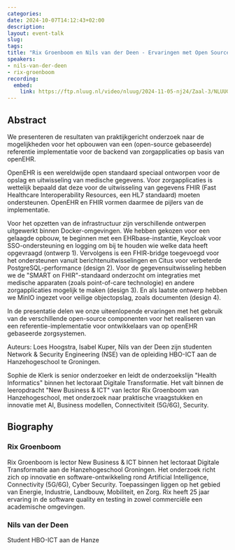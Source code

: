 ```yaml
---
categories:
date: 2024-10-07T14:12:43+02:00
description:
layout: event-talk
slug:
tags:
title: "Rix Groenboom en Nils van der Deen - Ervaringen met Open Source implementaties voor openEHR"
speakers:
- nils-van-der-deen
- rix-groenboom
recording:
  embed:
    link: https://ftp.nluug.nl/video/nluug/2024-11-05-nj24/Zaal-3/NLUUG-NJ24-RixGroenboomNilsvdDeen-ErvaringenMetOpenSourceOpenEHR.mkv
---
```


## Abstract

We presenteren de resultaten van praktijkgericht onderzoek naar de mogelijkheden voor het opbouwen van een (open-source gebaseerde) referentie implementatie voor de backend van zorgapplicaties op basis van openEHR. 

OpenEHR is een wereldwijde open standaard speciaal ontworpen voor de opslag en uitwisseling van medische gegevens. Voor zorgapplicaties is wettelijk bepaald dat deze voor de uitwisseling van gegevens FHIR (Fast Healthcare Interoperability Resources, een HL7 standaard) moeten ondersteunen.  OpenEHR en FHIR vormen daarmee de pijlers van de implementatie. 

Voor het opzetten van de infrastructuur zijn verschillende ontwerpen uitgewerkt binnen Docker-omgevingen. We hebben gekozen voor een gelaagde opbouw, te beginnen met een EHRbase-instantie, Keycloak voor SSO-ondersteuning en logging om bij te houden wie welke data heeft opgevraagd (ontwerp 1). Vervolgens is een FHIR-bridge toegevoegd voor het ondersteunen vanuit berichtenuitwisselingen en Citus voor verbeterde PostgreSQL-performance (design 2). Voor de gegevensuitwisseling hebben we de "SMART on FHIR"-standaard onderzocht om integraties met medische apparaten (zoals point-of-care technologie) en andere zorgapplicaties mogelijk te maken (design 3). En als laatste ontwerp hebben we MinIO ingezet voor veilige objectopslag, zoals documenten (design 4).

In de presentatie delen we onze uiteenlopende ervaringen met het gebruik van de verschillende open-source componenten voor het realiseren van een referentie-implementatie voor ontwikkelaars van op openEHR gebaseerde zorgsystemen.

Auteurs:
Loes Hoogstra, Isabel Kuper, Nils van der Deen zijn studenten Network & Security Engineering (NSE) van de opleiding HBO-ICT aan de Hanzehogeschool te Groningen. 

Sophie de Klerk is senior onderzoeker en leidt de onderzoekslijn "Health Informatics" binnen het lectoraat Digitale Transformatie. Het valt binnen de leeropdracht "New Business & ICT" van lector Rix Groenboom van Hanzehogeschool, met onderzoek naar praktische vraagstukken en innovatie met AI, Business modellen, Connectiviteit (5G/6G), Security.

## Biography

### Rix Groenboom

Rix Groenboom is lector New Business & ICT binnen het lectoraat Digitale Transformatie aan de Hanzehogeschool Groningen. Het onderzoek richt zich op innovatie en software-ontwikkeling rond Artificial Intelligence, Connectivity (5G/6G), Cyber Security. Toepassingen liggen op het gebied van Energie, Industrie, Landbouw, Mobiliteit, en Zorg. Rix heeft 25 jaar ervaring in de software quality en testing in zowel commerciële een academische omgevingen.

### Nils van der Deen

Student HBO-ICT aan de Hanze
